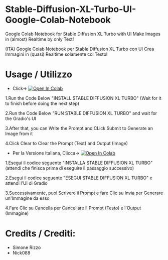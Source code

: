 # Stable-Diffusion-XL-Turbo-UI-Google-Colab-Notebook
Google Colab Notebook for Stable Diffusion XL Turbo with UI
Make Images in (almost) Realtime by only Text!

(ITA) Google Colab Notebook per Stable Diffusion XL Turbo con UI
Crea Immagini in (quasi) Realtime solamente col Testo!

# Usage / Utilizzo 
- Click-> <a target="_blank" href="https://colab.research.google.com/github/Nick088Official/Stable-Diffusion-XL-Turbo-UI-Google-Colab-Notebook/blob/main/SDXL_Turbo_Modified.ipynb">
  <img src="https://colab.research.google.com/assets/colab-badge.svg" alt="Open In Colab"/>
</a>

1.Run the Code Below "INSTALL STABLE DIFFUSION XL TURBO" (Wait for it to finish before doing the next step)

2.Run the Code Below "RUN STABLE DIFFUSION XL TURBO" and wait for the Gradio's UI

3.After that, you can Write the Prompt and CLick Submit to Generate an Image from it

4.Click Clear to Clear the Prompt (Text) and Output (Image)


- Per la Versione Italiana, Clicca-> <a target="_blank" href="https://colab.research.google.com/github/Nick088Official/Stable-Diffusion-XL-Turbo-UI-Google-Colab-Notebook/blob/main/SDXL_Turbo_Modificata_ITA.ipynb">
  <img src="https://colab.research.google.com/assets/colab-badge.svg" alt="Open In Colab"/>
</a>

1.Esegui il codice seguente "INSTALLA STABLE DIFFUSION XL TURBO" (attendi che finisca prima di eseguire il passaggio successivo)

2.Esegui il codice seguente "ESEGUI STABLE DIFFUSION XL TURBO" e attendi l'UI di Gradio

3.Successivamente, puoi Scrivere il Prompt e fare Clic su Invia per Generare un'Immagine da esso

4.Fare Clic su Cancella per Cancellare il Prompt (Testo) e l'Output (Immagine)

# Credits / Crediti:
- Simone Rizzo
- Nick088
